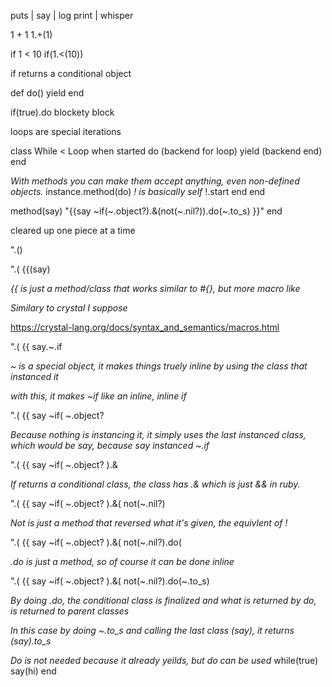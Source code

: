 puts | say | log
print | whisper

1 + 1
1.+(1)

if 1 < 10
if(1.<(10))

if returns a conditional object

def do()
  yield
end

if(true).do
  blockety block
  
loops are special iterations

class While < Loop
  when started do
  (backend for loop)
    yield
  (backend end)
  end
  
  _With methods you can make them accept anything, even non-defined objects._
  instance.method(do)
    _! is basically self_
    !.start
  end
end

method(say)
  "{{say ~if(~.object?).&(not(~.nil?)).do(~.to_s) }}"
end

cleared up one piece at a time

".()

".( {{(say)

_{{ is just a method/class that works similar to #{}, but more macro like_

_Similary to crystal I suppose_

https://crystal-lang.org/docs/syntax_and_semantics/macros.html

".( {{ say.~.if

_~ is a special object, it makes things truely inline by using the class that instanced it_

_with this, it makes ~if like an inline, inline if_

".( {{ say ~if( ~.object?

_Because nothing is instancing it, it simply uses the last instanced class, which would be say, because say instanced ~.if_

".( {{ say ~if( ~.object? ).&

_If returns a conditional class, the class has .& which is just && in ruby._

".( {{ say ~if( ~.object? ).&( not(~.nil?)

_Not is just a method that reversed what it's given, the equivlent of !_

".( {{ say ~if( ~.object? ).&( not(~.nil?).do(

_.do is just a method, so of course it can be done inline_

".( {{ say ~if( ~.object? ).&( not(~.nil?).do(~.to_s)

_By doing .do, the conditional class is finalized and what is returned by do, is returned to parent classes_

_In this case by doing ~.to_s and calling the last class (say), it returns (say).to_s_

_Do is not needed because it already yeilds, but do can be used_
while(true)
  say(hi)
end


